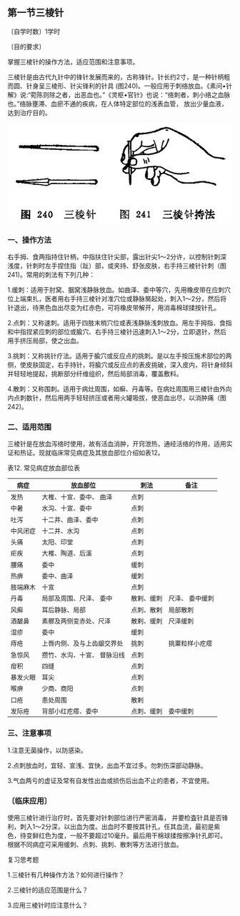 ## 第一节三棱针

〔自学时数〕1学时

〔目的要求〕

掌握三棱针的操作方法，适应范围和注意事项。


三棱针是由古代九针中的锋针发展而来的，古称锋针。针长约2寸，是一种针柄粗而圆、针身呈三棱形、针尖锋利的针具 (图240)。一般应用于刺络放血。《素问•针解》说:“菀陈则除之者，出恶血也。”《灵枢•官针》也说：“络刺者，刺小络之血脉也。”络脉壅滞、血瘀不通的疾病，在人体特定部位的浅表血管， 放出少量血液，达到治疗目的。

![](./img/图240、241.jpg)

### 一、操作方法

右手拇、食两指持住针柄，中指扶住针尖部，露出针尖1〜2分许，以控制针刺深浅度，针刺时左手捏住指（趾）部，或夹持、舒张皮肤，右手持三棱针针刺（图241)。常用的刺法有下列几种：

1.缓刺：适用于肘窝、胭窝浅静脉放血。如曲泽、委中等穴，先用橡皮带在应刺穴位上端束扎，医者用右手持三棱针对准穴位或静脉胬起处，刺入1〜2分，然后将针退出，待黑色血出尽变为红赤色，可将橡皮带解开，用消毒棉球揉按针孔。

2.点刺：又称速刺。适用于四肢末梢穴位或表浅静脉浅刺放血。用左手拇指、食指和中指捏紧应刺的部位或腧穴、右手持三棱针迅速刺入1〜2分，立即退针，然后用手挤压局部，使之出血。

3.挑刺：又称挑针疗法。适用于腧穴或反应点的挑刺。是以左手按压施术部位的两侧，使皮肤固定，右手持针，将腧穴或反应点的表皮挑破，深入皮内，将针身倾斜并轻轻地提起，挑断部分纤维组织，然后局部消毒，覆盖敷料。

4.散刺：又称围刺。适用于病灶周围，如癣、丹毒等。在病灶周围用三棱针由外向内点刺数针，然后用两手轻轻挤压或者用火罐吸拔，使恶血出尽，以消肿痛（图242)。

### 二、适用范围

三棱针是在放血泻络时使用，故有活血消肿，开窍泄热，通经活络的作用，适用实证和热证。现就临床常见病症及其放血部位介绍如表12。

表12.    常见病症放血部位表

| 病症     | 放血部位                    | 刺法       | 备注            |
| -------- | --------------------------- | ---------- | --------------- |
| 发热     | 大椎、十宣、委中、 曲泽     | 点刺       |                 |
| 中暑     | 水沟、十宣、委中            | 点刺       |                 |
| 吐泻     | 十二井、曲泽、委中          | 点刺       |                 |
| 中风闭症 | 十二井、水沟                | 点刺       |                 |
| 头痛     | 太阳、印堂                  | 点刺       |                 |
| 疟疾     | 大椎、陶道、后溪            | 点刺       |                 |
| 腰痛     | 委中                        | 缓刺       |                 |
| 热痹     | 委中、曲泽                  | 缓刺       |                 |
| 肢端麻木 | 十宣                        | 点刺       |                 |
| 丹毒     | 局部及周围、尺泽、 委中     | 散剌、缓刺 | 尺泽、 委中缓刺 |
| 风癣     | 耳后静脉、局部              | 点刺、散剌 | 局部散刺        |
| 酒皶鼻   | 素髎及两侧变赤处、尺泽      | 散剌、缓刺 | 尺泽缓刺        |
| 湿疹     | 委中                        | 缓刺       |                 |
| 痔疮     | 上唇内侧、及与上齿龈交界处  | 挑刺       | 挑粟粒样小疙瘩  |
| 急惊风   | 攒竹、水沟、十宣、 督脉沿线 | 点刺       |                 |
| 疳积     | 四缝                        | 点刺       |                 |
| 暴发火眼 | 耳尖                        | 点刺       |                 |
| 喉痹     | 少商、商阳                  | 点刺       |                 |
| 口疮     | 患处周围                    | 散剌       |                 |
| 发际疮   | 背部小红疙瘩、委中          | 点刺、缓刺 | 委中缓刺        |

### 三、注意事项

1.注意无菌操作，以防感染。

2.点刺放血时，宜轻、宣浅、宜快，出血不宜过多。勿刺伤深部动静脉。

3.气血两亏的虚证及常有自发性出血或损伤后出血不止的患者，不宜使用。	

### 〔临床应用〕

使用三棱针进行治疗时，首先要对针刺部位进行严密消毒， 并要检査针具是否锋利，刺入1〜2分深，以出血为度。出血时不要按其针孔，任其血流，最初是紫色，待变鲜红色为度，一般不要超过10毫升。最后用干棉球揉按擦净针孔即可。根据不同病症可采用缓刺、点刺、挑刺、散刺等方法进行放血。

复习思考题

1.三棱针有几种操作方法？如何进行操作？

2.三棱针的适应范围是什么？

3.应用三棱针时应注意什么？ 
